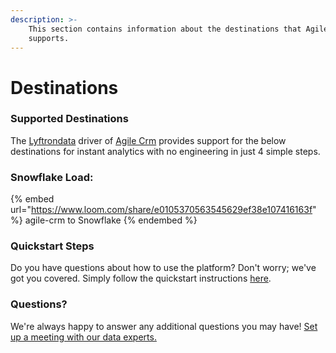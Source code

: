 ```yaml
---
description: >-
    This section contains information about the destinations that Agile Crm
    supports.
---
```


# Destinations

### Supported Destinations

The [Lyftrondata](https://www.lyftrondata.com/) driver of [Agile Crm](https://www.lyftrondata.com/integration/sales-analytics/agile-crm/) provides support for the below destinations for instant analytics with no engineering in just 4 simple steps.

### Snowflake Load:

{% embed url="https://www.loom.com/share/e0105370563545629ef38e107416163f" %}
agile-crm to Snowflake
{% endembed %}

### Quickstart Steps

Do you have questions about how to use the platform? Don't worry; we've got you covered. Simply follow the quickstart instructions [here](../../../quickstart-steps.md).

### Questions? <a href="#questions" id="questions"></a>

We're always happy to answer any additional questions you may have! [Set up a meeting with our data experts.](https://www.lyftrondata.com/book-a-meeting/)
